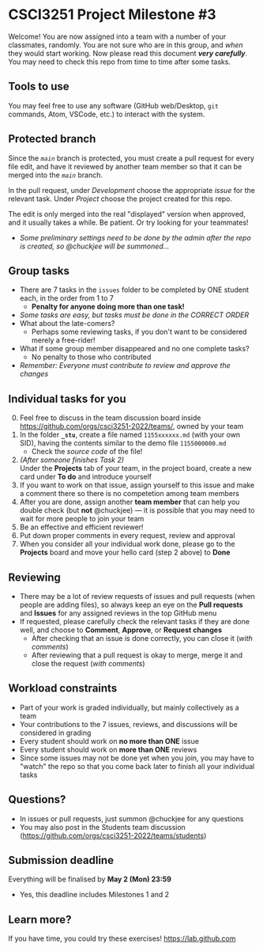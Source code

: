 # CSCI3251 Project Milestone #3

Welcome! You are now assigned into a team with a number of your classmates, randomly. You are not sure who are in this group, and _when_ they would start working. Now please read this document ***very carefully***. You may need to check this repo from time to time after some tasks.

## Tools to use
You may feel free to use any software (GitHub web/Desktop, `git` commands, Atom, VSCode, etc.) to interact with the system.

## Protected branch
Since the *`main`* branch is protected, you must create a pull request for every file edit, and have it reviewed by another team member so that it can be merged into the *`main`* branch. 

In the pull request, under *Development* choose the appropriate *issue* for the relevant task. Under *Project* choose the project created for this repo.

The edit is only merged into the real "displayed" version when approved, and it usually takes a while. Be patient. Or try looking for your teammates!

* _Some preliminary settings need to be done by the admin after the repo is created, so @chuckjee will be summoned..._

## Group tasks
- There are 7 tasks in the `issues` folder to be completed by ONE student each, in the order from 1 to 7
	* **Penalty for anyone doing more than one task!**
- *Some tasks are easy, but tasks must be done in the CORRECT ORDER*
- What about the late-comers?
	* Perhaps some reviewing tasks, if you don't want to be considered merely a free-rider!
- What if some group member disappeared and no one complete tasks?
	* No penalty to those who contributed
- *Remember: Everyone must contribute to review and approve the changes*

## Individual tasks for you
0. Feel free to discuss in the team discussion board inside https://github.com/orgs/csci3251-2022/teams/, owned by your team
1. In the folder **`_stu`**, create a file named `1155xxxxxx.md` (with your own SID), having the contents similar to the demo file `1155000000.md`
	* Check the *source code* of the file!
2. _(After someone finishes Task 2)_  
Under the **Projects** tab of your team, in the project board, create a new card under **To do** and introduce yourself
3. If you want to work on that issue, assign yourself to this issue and make a comment there so there is no competetion among team members
4. After you are done, assign another **team member** that can help you double check (but **not** @chuckjee) — it is possible that you may need to wait for more people to join your team
5. Be an effective and efficient reviewer!
6. Put down proper comments in every request, review and approval
7. When you consider all your individual work done, please go to the **Projects** board and move your hello card (step 2 above) to **Done**

## Reviewing
- There may be a lot of review requests of issues and pull requests (when people are adding files), so always keep an eye on the **Pull requests** and **Issues** for any assigned reviews in the top GitHub menu
- If requested, please carefully check the relevant tasks if they are done well, and choose to **Comment**, **Approve**, or **Request changes**
	- After checking that an issue is done correctly, you can close it (_with comments_)
	- After reviewing that a pull request is okay to merge, merge it and close the request (_with comments_)

## Workload constraints
- Part of your work is graded individually, but mainly collectively as a team
- Your contributions to the 7 issues, reviews, and discussions will be considered in grading
- Every student should work on **no more than ONE** issue
- Every student should work on **more than ONE** reviews
- Since some issues may not be done yet when you join, you may have to "watch" the repo so that you come back later to finish all your individual tasks

## Questions?
- In issues or pull requests, just summon @chuckjee for any questions
- You may also post in the Students team discussion (https://github.com/orgs/csci3251-2022/teams/students)

## Submission deadline
Everything will be finalised by **May 2 (Mon) 23:59**  
* Yes, this deadline includes Milestones 1 and 2

## Learn more?
If you have time, you could try these exercises! https://lab.github.com
